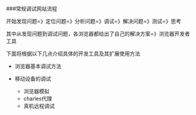 ###常规调试网站流程

开始发现问题=》定位问题=》分析问题=》调试=》解决问题=》测试=》思考

其中从发现问题到调试问题，各浏览器都给出了自己的解决方案=》浏览器开发者工具

下面将根据以下几点介绍具体的开发工具及其扩展使用方法

* 浏览器基本调试方法
* 移动设备的调试
	
	* 浏览器模拟
	* charles代理
	* 真机远程调试
